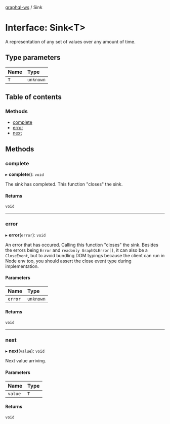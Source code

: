 [graphql-ws](../README.md) / Sink

# Interface: Sink<T\>

A representation of any set of values over any amount of time.

## Type parameters

| Name | Type |
| :------ | :------ |
| `T` | `unknown` |

## Table of contents

### Methods

- [complete](Sink.md#complete)
- [error](Sink.md#error)
- [next](Sink.md#next)

## Methods

### complete

▸ **complete**(): `void`

The sink has completed. This function "closes" the sink.

#### Returns

`void`

___

### error

▸ **error**(`error`): `void`

An error that has occured. Calling this function "closes" the sink.
Besides the errors being `Error` and `readonly GraphQLError[]`, it
can also be a `CloseEvent`, but to avoid bundling DOM typings because
the client can run in Node env too, you should assert the close event
type during implementation.

#### Parameters

| Name | Type |
| :------ | :------ |
| `error` | `unknown` |

#### Returns

`void`

___

### next

▸ **next**(`value`): `void`

Next value arriving.

#### Parameters

| Name | Type |
| :------ | :------ |
| `value` | `T` |

#### Returns

`void`
